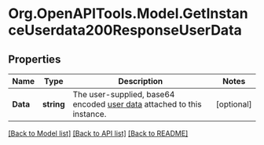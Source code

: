 # Org.OpenAPITools.Model.GetInstanceUserdata200ResponseUserData

## Properties

Name | Type | Description | Notes
------------ | ------------- | ------------- | -------------
**Data** | **string** | The user-supplied, base64 encoded [user data](https://www.vultr.com/docs/manage-instance-user-data-with-the-vultr-metadata-api/) attached to this instance. | [optional] 

[[Back to Model list]](../README.md#documentation-for-models) [[Back to API list]](../README.md#documentation-for-api-endpoints) [[Back to README]](../README.md)

